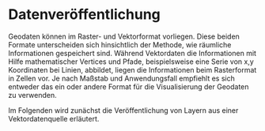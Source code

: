 # Datenveröffentlichung

Geodaten können im Raster- und Vektorformat vorliegen. Diese beiden Formate unterscheiden sich
hinsichtlich der Methode, wie räumliche Informationen gespeichert sind. Während Vektordaten die Informationen
mit Hilfe mathematischer Vertices und Pfade, beispielsweise eine Serie von x,y Koordinaten bei Linien, abbildet,
liegen die Informationen beim Rasterformat in Zellen vor. Je nach Maßstab und Anwendungsfall empfiehlt es sich
entweder das ein oder andere Format für die Visualisierung der Geodaten zu verwenden.

Im Folgenden wird zunächst die Veröffentlichung von Layern aus einer Vektordatenquelle erläutert.
